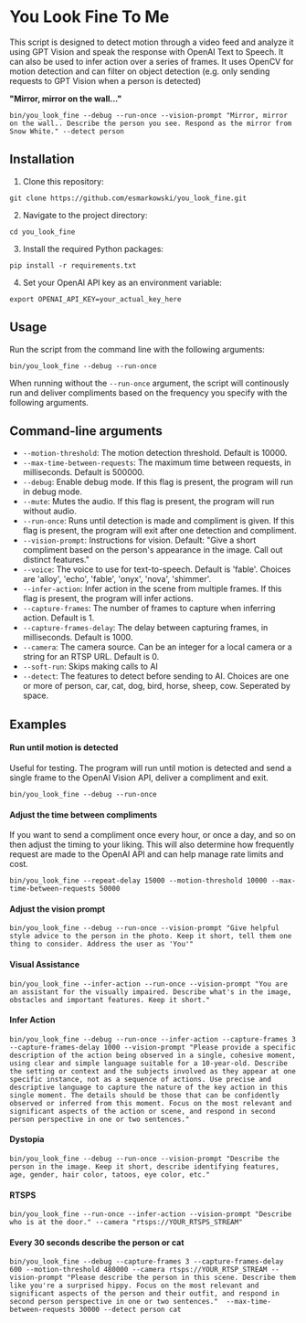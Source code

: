 # You Look Fine To Me

This script is designed to detect motion through a video feed and analyze it using GPT Vision and speak the response with OpenAI Text to Speech. It can also be used to infer action over a series of frames. 
It uses OpenCV for motion detection and can filter on object detection (e.g. only sending requests to GPT Vision when a person is detected)

__"Mirror, mirror on the wall..."__
```
bin/you_look_fine --debug --run-once --vision-prompt "Mirror, mirror on the wall.. Describe the person you see. Respond as the mirror from Snow White." --detect person
```

## Installation

1. Clone this repository:
```
git clone https://github.com/esmarkowski/you_look_fine.git
```

2. Navigate to the project directory:
```
cd you_look_fine
```

3. Install the required Python packages:
```
pip install -r requirements.txt
```

4. Set your OpenAI API key as an environment variable:
```
export OPENAI_API_KEY=your_actual_key_here
```


## Usage

Run the script from the command line with the following arguments:

```
bin/you_look_fine --debug --run-once
```
When running without the `--run-once` argument, the script will continously run and deliver compliments based on the frequency you specify with the following arguments. 

## Command-line arguments

- `--motion-threshold`: The motion detection threshold. Default is 10000.
- `--max-time-between-requests`: The maximum time between requests, in milliseconds. Default is 500000.
- `--debug`: Enable debug mode. If this flag is present, the program will run in debug mode.
- `--mute`: Mutes the audio. If this flag is present, the program will run without audio.
- `--run-once`: Runs until detection is made and compliment is given. If this flag is present, the program will exit after one detection and compliment.
- `--vision-prompt`: Instructions for vision. Default: "Give a short compliment based on the person's appearance in the image. Call out distinct features."
- `--voice`: The voice to use for text-to-speech. Default is 'fable'. Choices are 'alloy', 'echo', 'fable', 'onyx', 'nova', 'shimmer'.
- `--infer-action`: Infer action in the scene from multiple frames. If this flag is present, the program will infer actions.
- `--capture-frames`: The number of frames to capture when inferring action. Default is 1.
- `--capture-frames-delay`: The delay between capturing frames, in milliseconds. Default is 1000.
- `--camera`: The camera source. Can be an integer for a local camera or a string for an RTSP URL. Default is 0.
- `--soft-run`: Skips making calls to AI
- `--detect`: The features to detect before sending to AI. Choices are one or more of person, car, cat, dog, bird, horse, sheep, cow. Seperated by space.

## Examples

#### Run until motion is detected
Useful for testing. The program will run until motion is detected and send a single frame to the OpenAI Vision API, deliver a compliment and exit.

```
bin/you_look_fine --debug --run-once
```

#### Adjust the time between compliments

If you want to send a compliment once every hour, or once a day, and so on then adjust the timing to your liking. This will also determine how frequently request are made to the OpenAI API and can help manage
rate limits and cost. 

```
bin/you_look_fine --repeat-delay 15000 --motion-threshold 10000 --max-time-between-requests 50000
```

#### Adjust the vision prompt
```
bin/you_look_fine --debug --run-once --vision-prompt "Give helpful style advice to the person in the photo. Keep it short, tell them one thing to consider. Address the user as 'You'"
```

#### Visual Assistance
```
bin/you_look_fine --infer-action --run-once --vision-prompt "You are an assistant for the visually impaired. Describe what's in the image, obstacles and important features. Keep it short."
```

#### Infer Action

```
bin/you_look_fine --debug --run-once --infer-action --capture-frames 3 --capture-frames-delay 1000 --vision-prompt "Please provide a specific description of the action being observed in a single, cohesive moment, using clear and simple language suitable for a 10-year-old. Describe the setting or context and the subjects involved as they appear at one specific instance, not as a sequence of actions. Use precise and descriptive language to capture the nature of the key action in this single moment. The details should be those that can be confidently observed or inferred from this moment. Focus on the most relevant and significant aspects of the action or scene, and respond in second person perspective in one or two sentences."
```

#### Dystopia

```
bin/you_look_fine --debug --run-once --vision-prompt "Describe the person in the image. Keep it short, describe identifying features, age, gender, hair color, tatoos, eye color, etc."
```

#### RTSPS
```
bin/you_look_fine --run-once --infer-action --vision-prompt "Describe who is at the door." --camera "rtsps://YOUR_RTSPS_STREAM"
```

#### Every 30 seconds describe the person or cat
```
bin/you_look_fine --debug --capture-frames 3 --capture-frames-delay 600 --motion-threshold 480000 --camera rtsps://YOUR_RTSP_STREAM --vision-prompt "Please describe the person in this scene. Describe them like you're a surprised hippy. Focus on the most relevant and significant aspects of the person and their outfit, and respond in second person perspective in one or two sentences."  --max-time-between-requests 30000 --detect person cat
```
